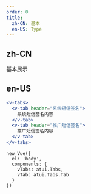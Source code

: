 ```yaml
---
order: 0
title:
  zh-CN: 基本
  en-US: Type
---
```


## zh-CN
基本展示

## en-US


````jsx
<v-tabs>
  <v-tab header="系统短信签名">
    系统短信签名内容
  </v-tab>
  <v-tab header="推广短信签名">
    推广短信签名内容
  </v-tab>
</v-tabs>

````

````vue-script
new Vue({
  el: 'body',
  components: {
    vTabs: atui.Tabs,
    vTab: atui.Tabs.Tab
  }
})
````
